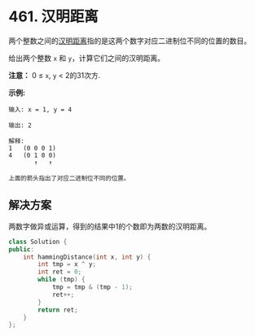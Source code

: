 # 461. 汉明距离

两个整数之间的[汉明距离](https://baike.baidu.com/item/%E6%B1%89%E6%98%8E%E8%B7%9D%E7%A6%BB)指的是这两个数字对应二进制位不同的位置的数目。

给出两个整数 `x` 和 `y`，计算它们之间的汉明距离。

**注意：**
0 ≤ `x`, `y` < 2的31次方.

**示例:**

```
输入: x = 1, y = 4

输出: 2

解释:
1   (0 0 0 1)
4   (0 1 0 0)
       ↑   ↑

上面的箭头指出了对应二进制位不同的位置。
```

## 解决方案

两数字做异或运算，得到的结果中1的个数即为两数的汉明距离。

```c++
class Solution {
public:
    int hammingDistance(int x, int y) {
        int tmp = x ^ y;
        int ret = 0;
        while (tmp) {
            tmp = tmp & (tmp - 1);
            ret++;
        }
        return ret;
    }
};
```

